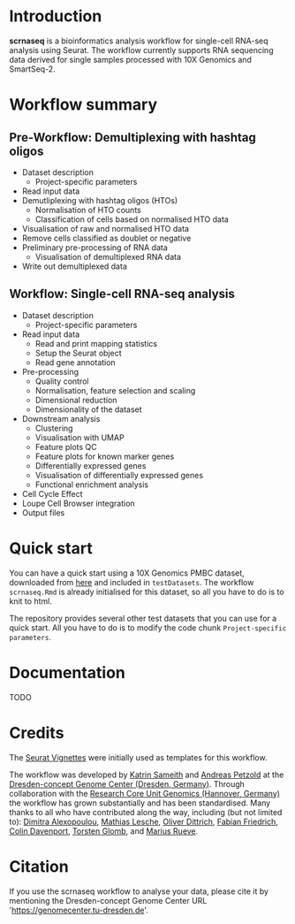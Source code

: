 # Introduction
**scrnaseq** is a bioinformatics analysis workflow for single-cell RNA-seq analysis using Seurat. The workflow currently supports RNA sequencing data derived for single samples processed with 10X Genomics and SmartSeq-2. 

# Workflow summary
## Pre-Workflow: Demultiplexing with hashtag oligos
* Dataset description 
  + Project-specific parameters  
* Read input data  
* Demutliplexing with hashtag oligos (HTOs)  
  + Normalisation of HTO counts  
  + Classification of cells based on normalised HTO data 
* Visualisation of raw and normalised HTO data 
* Remove cells classified as doublet or negative 
* Preliminary pre-processing of RNA data 
  + Visualisation of demultiplexed RNA data 
* Write out demultiplexed data 

## Workflow: Single-cell RNA-seq analysis 
* Dataset description
  + Project-specific parameters  
* Read input data  
  + Read and print mapping statistics  
  + Setup the Seurat object  
  + Read gene annotation  
* Pre-processing  
  + Quality control  
  + Normalisation, feature selection and scaling  
  + Dimensional reduction  
  + Dimensionality of the dataset  
* Downstream analysis  
  + Clustering  
  + Visualisation with UMAP  
  + Feature plots QC  
  + Feature plots for known marker genes  
  + Differentially expressed genes  
  + Visualisation of differentially expressed genes  
  + Functional enrichment analysis  
* Cell Cycle Effect  
* Loupe Cell Browser integration  
* Output files  

# Quick start
You can have a quick start using a 10X Genomics PMBC dataset, downloaded from [here](https://support.10xgenomics.com/single-cell-gene-expression/datasets/3.0.0/pbmc_1k_v3) and included in <code>testDatasets</code>. The workflow <code>scrnaseq.Rmd</code> is already initialised for this dataset, so all you have to do is to knit to html. 

The repository provides several other test datasets that you can use for a quick start. All you have to do is to modify the code chunk <code>Project-specific parameters</code>. 

# Documentation 
TODO

# Credits
The [Seurat Vignettes]() were initially used as templates for this workflow. 

The workflow was developed by [Katrin Sameith](https://github.com/ktrns) and [Andreas Petzold](https://github.com/andpet0101) at the [Dresden-concept Genome Center (Dresden, Germany)](https://genomecenter.tu-dresden.de/about-us). Through collaboration with the [Research Core Unit Genomics (Hannover, Germany)](https://www.mhh.de/genomics) the workflow has grown substantially and has been standardised. Many thanks to all who have contributed along the way, including (but not limited to): [Dimitra Alexopoulou](https://github.com/dimialex), [Mathias Lesche](https://github.com/mlesche), [Oliver Dittrich](https://github.com/Oliver-D-B), [Fabian Friedrich](https://github.com/Colorstorm), [Colin Davenport](https://github.com/colindaven), [Torsten Glomb](https://github.com/tglomb), and [Marius Rueve](https://github.com/mariusrueve).

# Citation
If you use the scrnaseq workflow to analyse your data, please cite it by mentioning the Dresden-concept Genome Center URL 'https://genomecenter.tu-dresden.de'. 
